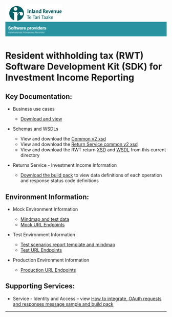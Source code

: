 ![IRD logo](../../Images/IRlogo.gif)
![Software Dev](../../Images/SoftwareDev.png)

# Resident withholding tax (RWT) Software Development Kit (SDK) for Investment Income Reporting

## Key Documentation:

- Business use cases
	- [Download and view](III%20-%20RWT%20-%20GWS%20business%20use%20cases.pdf)
	
- Schemas and WSDLs
	- View and download the [Common v2 xsd](../Schema%20-%20Common%20III/)
	- View and download the [Return Service common v2 xsd](../Service%20-%20Return%20III/Latest/)
	- View and download the RWT return [XSD](ReturnRWT.v0.xsd) and [WSDL](RWTDevWsdl.wsdl) from this current directory
	
- Returns Service - Investment Income Information 
	- [Download the build pack](../Service%20-%20Return%20III/Latest/Gateway%20Services%20Build%20Pack%20-%20Return%20Service%20-%20III.pdf) to view data definitions of each operation and response status code definitions
	
## Environment Information: 

- Mock Environment Information
	- [Mindmap and test data](../Test%20Details%20-%20IIR/README.md#mock-environment-information)
	- [Mock URL Endpoints](../Test%20Details%20-%20IIR/README.md#mock-environment)

- Test Environment Information
	- [Test scenarios report template and mindmap](../Test%20Details%20-%20IIR/README.md#test-environment-information)
	- [Test URL Endpoints](../Test%20Details%20-%20IIR/README.md#test-environment-information)

- Production Environment Information
	- [Production URL Endpoints](../Test%20Details%20-%20IIR/README.md#production-environment-information)	 
	
## Supporting Services: 

* Service - Identity and Access – view [How to integrate, OAuth requests and responses message sample and build pack](../../Service%20-%20Identity%20and%20Access/Latest/)

--- 
